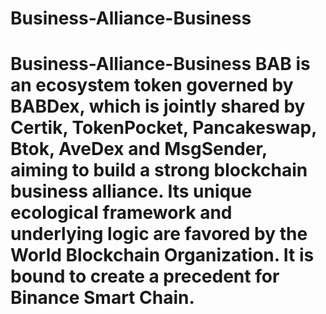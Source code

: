 # Business-Alliance-Business
# Business-Alliance-Business BAB is an ecosystem token governed by BABDex, which is jointly shared by Certik, TokenPocket, Pancakeswap, Btok, AveDex and MsgSender, aiming to build a strong blockchain business alliance. Its unique ecological framework and underlying logic are favored by the World Blockchain Organization. It is bound to create a precedent for Binance Smart Chain. 
